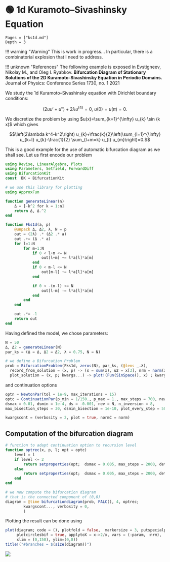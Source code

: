 # 🟢 1d Kuramoto–Sivashinsky Equation

```@contents
Pages = ["ks1d.md"]
Depth = 3
```

!!! warning "Warning"
    This is work in progress... In particular, there is a combinatorial explosion that I need to address.

!!! unknown "References"
    The following example is exposed in Evstigneev, Nikolay M., and Oleg I. Ryabkov. **Bifurcation Diagram of Stationary Solutions of the 2D Kuramoto-Sivashinsky Equation in Periodic Domains.** Journal of Physics: Conference Series 1730, no. 1 2021

We study the 1d Kuramoto–Sivashinsky equation with Dirichlet boundary conditions:

$$\left(2 u u'+ u''\right)+2\lambda u^{(4)}=0,\ u(0)=u(\pi)=0.$$

We discretize the problem by using $u(x)=\sum_{k=1}^{\infty} u_{k} \sin (k x)$ which gives

$$\left(2\lambda k^4-k^2\right) u_{k}+\frac{k}{2}\left(\sum_{l=1}^{\infty} u_{k+l} u_{k}-\frac{1}{2} \sum_{l+m=k} u_{l} u_{m}\right)=0.$$

This is a good example for the use of automatic bifurcation diagram as we shall see. Let us first encode our problem

```julia
using Revise, LinearAlgebra, Plots
using Parameters, Setfield, ForwardDiff
using BifurcationKit
const  BK = BifurcationKit

# we use this library for plotting
using ApproxFun

function generateLinear(n)
	Δ = [-k^2 for k = 1:n]
	return Δ, Δ.^2
end

function Fks1d(a, p)
	@unpack Δ, Δ2, λ, N = p
	out = (2λ) .* (Δ2 .* a)
	out .+= (Δ .* a)
	for l=1:N
		for m=1:N
			if 0 < l+m <= N
				out[l+m] += l*a[l]*a[m]
			end
			if 0 < m-l <= N
				out[m-l] += l*a[l]*a[m]
			end

			if 0 < -(m-l) <= N
				out[l-m] -= l*a[l]*a[m]
			end
		end
	end

	out .*= -1
	return out
end
```

Having defined the model, we chose parameters:

```julia
N = 50
Δ, Δ2 = generateLinear(N)
par_ks = (Δ = Δ, Δ2 = Δ2, λ = 0.75, N = N)

# we define a Bifurcation Problem
prob = BifurcationProblem(Fks1d, zeros(N), par_ks, (@lens _.λ),
  record_from_solution = (x, p) -> (s = sum(x), u2 = x[3], nrm = norm(x)),
  plot_solution = (x, p; kwargs...) -> plot!(Fun(SinSpace(), x) ; kwargs...),)
```

and continuation options

```julia
optn = NewtonPar(tol = 1e-9, max_iterations = 15)
optc = ContinuationPar(p_min = 1/150., p_max = 1., max_steps = 700, newton_options = optn,
dsmax = 0.01, dsmin = 1e-4, ds = -0.001, nev = N, n_inversion = 8,
max_bisection_steps = 30, dsmin_bisection = 1e-10, plot_every_step = 50)

kwargscont = (verbosity = 2, plot = true, normC = norm)
```

## Computation of the bifurcation diagram

```julia
# function to adapt continuation option to recursion level
function optrec(x, p, l; opt = optc)
	level = l
	if level <= 2
		return setproperties(opt;  dsmax = 0.005, max_steps = 2000, detect_loop = true, n_inversion = 6)
	else
		return setproperties(opt;  dsmax = 0.005, max_steps = 2000, detect_loop = true, n_inversion = 6)
	end
end

# we now compute the bifurcation diagram
# that is the connected component of (0,0)
diagram = @time bifurcationdiagram(prob, PALC(), 4, optrec;
		kwargscont..., verbosity = 0,
		)
```

Plotting the result can be done using

```julia
plot(diagram; code = (), plotfold = false,  markersize = 3, putspecialptlegend = false,
	 plotcirclesbif = true, applytoX = x->2/x, vars = (:param, :nrm),
	 xlim = (0,150), ylim=(0,8))
title!("#branches = $(size(diagram))")
```

![](ks1d-1.png)
